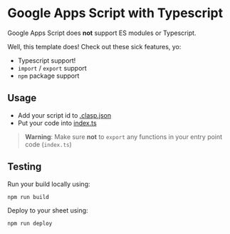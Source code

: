 # Google Apps Script with Typescript

Google Apps Script does **not** support ES modules or Typescript. 

Well, this template does! Check out these sick features, yo:

* Typescript support!
* `import` / `export` support
* `npm` package support

## Usage

* Add your script id to [.clasp.json](./.clasp.json)
* Put your code into [index.ts](./src/index.ts)

> **Warning**: Make sure **not** to `export` any functions in your entry point code (`index.ts`)

## Testing

Run your build locally using:

`npm run build`

Deploy to your sheet using: 

`npm run deploy`